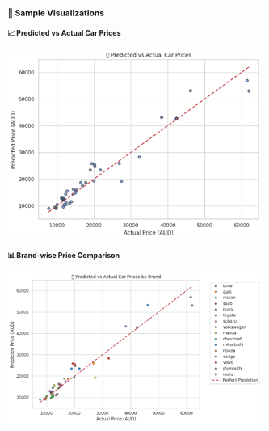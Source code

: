 ### 📸 Sample Visualizations

#### 📈 Predicted vs Actual Car Prices
![Actual vs Predicted](screenshots/1.png)

#### 📊 Brand-wise Price Comparison
![Brand Prices](screenshots/2.png)
